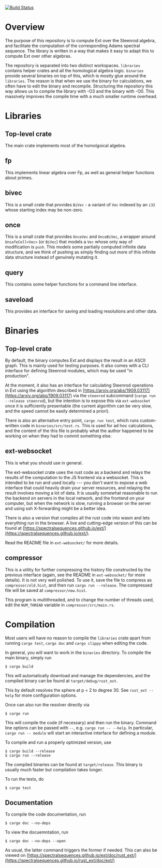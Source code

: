 [![Build Status](https://travis-ci.org/SpectralSequences/rust_ext.svg?branch=master)](https://travis-ci.org/SpectralSequences/rust_ext)

# Overview
The purpose of this repository is to compute Ext over the Steenrod algebra, and
facilitate the computation of the corresponding Adams spectral sequence. The
library is written in a way that makes it easy to adapt this to compute Ext
over other algebras.

The repository is separated into two distinct workspaces. `libraries` contains
helper crates and all the homological algebra logic. `binaries` provide several
binaries on top of this, which is mostly glue around the `libraries`. The
reason is that when we use the binary for calculations, we often have to edit
the binary and recompile. Structuring the repository this way allows us to
compile the library with -O3 and the binary with -O0. This massively improves
the compile time with a much smaller runtime overhead.

# Libraries
## Top-level crate
The main crate implements most of the homolgoical algebra.

## fp
This implements linear algebra over Fp, as well as general helper functions
about primes.

## bivec
This is a small crate that provides `BiVec` - a variant of `Vec` indexed by an
`i32` whose starting index may be non-zero.

## once
This is a small crate that provides `OnceVec` and `OnceBiVec`, a wrapper around `UnsafeCell<Vec>` (or `BiVec`) that models a `Vec` whose only way of modification is `push`. This models some partially computed infinite data structure, and we think of pushing as simply finding out more of this infinite data structure instead of genuinely mutating it.

## query
This contains some helper functions for a command line interface.

## saveload
This provides an interface for saving and loading resolutions and other data.

# Binaries
## Top-level crate
By default, the binary computes Ext and displays the result in an ASCII graph.
This is mainly used for testing purposes. It also comes with a CLI interface
for defining Steenrod modules, which may be used "in production".

At the moment, it also has an interface for calculating Steenrod operations in
Ext using the algorithm described in
[https://arxiv.org/abs/1909.03117](https://arxiv.org/abs/1909.03117) via the
`steenrod` subcommand (`cargo run --release steenrod`), but the intention is to
expose this via `ext-websocket` once it is sufficiently presentable (the
current algorithm can be very slow, and the speed cannot be easily determined
a priori).

There is also an alternative entry point, `cargo run test`, which runs
custom-written code in `binaries/src/test.rs`. This is used for ad hoc
calculations, and the content of the this file is probably what the author
happened to be working on when they had to commit something else.

## ext-websocket
This is what you should use in general.

The ext-websocket crate uses the rust code as a backend and relays the results
of the computation to the JS frontend via a websocket. This is intended to be
run and used locally --- you don't want to expose a web interface that could
heavily drain your server resources, and relaying the result involves moving a
lot of data. It is usually somewhat reasonable to run the backend on servers in
the local network, and the frontend on your computer, but when the network is
slow, running a browser on the server and using ssh X-forwarding might be a
better idea.

There is also a version that compiles all the rust code into wasm and lets
everything run in the browser. A live and cutting-edge version of this can be
found at
[https://spectralsequences.github.io/ext/](https://spectralsequences.github.io/ext/).

Read the README file in `ext-websocket/` for more details.

## compressor
This is a utility for further compressing the history file constructed by the
previous interface (again, see the README in `ext-websocket/` for more
details). It is not very well polished. To use it, save the file to compress as
`compressor/old.hist`, and then run `cargo run --release`. The compressed file
will be saved at `compressor/new.hist`.

This program is multithreaded, and to change the number of threads used, edit
the `NUM_THREAD` variable in `compressor/src/main.rs`.

# Compilation
Most users will have no reason to compile the `libraries` crate apart from
running `cargo test`, `cargo doc` and `cargo clippy` when editing the code.

In general, you will want to work in the `binaries` directory. To compile the
main binary, simply run
```
$ cargo build
```
This will automatically download and manage the dependencies, and the compiled
binary can be found at `target/debug/rust_ext`.

This by default resolves the sphere at p = 2 to degree 30. See `rust_ext
--help` for more configuration options.

Once can also run the resolver directly via
```
$ cargo run
```
This will compile the code (if necessary) and then run the binary. Command line
options can be passed with `--`, e.g. `cargo run -- --help`. In particular,
`cargo run -- module` will start an interactive interface for defining a
module.

To compile and run a properly optimized version, use
```
$ cargo build --release
$ cargo run --release
```
The compiled binaries can be found at `target/release`. This binary is usually
much faster but compilation takes longer.

To run the tests, do
```
$ cargo test
```

## Documentation
To compile the code documentation, run
```
$ cargo doc --no-deps
```
To view the docuemntation, run
```
$ cargo doc --no-deps --open
```
As usual, the latter command triggers the former if needed. This can also be viewed on [https://spectralsequences.github.io/ext/doc/rust_ext/](https://spectralsequences.github.io/rust_ext/doc/ext/)
